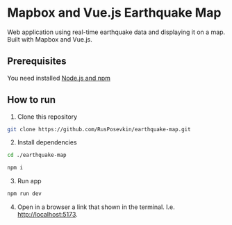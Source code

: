 # Mapbox and Vue.js Earthquake Map

Web application using real-time earthquake data and displaying it on a map. Built with Mapbox and Vue.js.

## Prerequisites
You need installed [Node.js and npm](https://nodejs.org/en)

## How to run
1. Clone this repository
  ```sh
  git clone https://github.com/RusPosevkin/earthquake-map.git
  ```

2. Install dependencies
  ```sh
  cd ./earthquake-map

  npm i
  ```

3. Run app
  ```sh
  npm run dev
  ```

4. Open in a browser a link that shown in the terminal. I.e. [http://localhost:5173](http://localhost:5173/).
